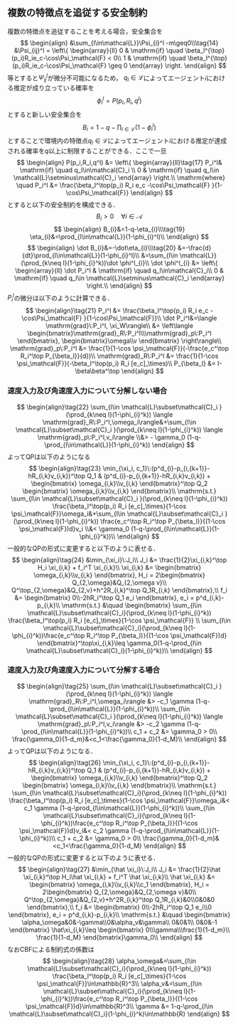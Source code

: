 ## 複数の特徴点を追従する安全制約
複数の特徴点を追従することを考える場合，安全集合を
$$
\begin{align}
&\sum_{l\in\mathcal{L}}\Psi_{i}^l -m\geq0\\\tag{14}
&\Psi_{ij}^l = \left\{ \begin{array}{ll}
0 & \mathrm{if} \quad  \beta_l^{\top}(p_i)R_ie_c-\cos\Psi_\mathcal{F} < 0\\
1 & \mathrm{if}  \quad  \beta_l^{\top}(p_i)R_ie_c-\cos\Psi_\mathcal{F} \geq 0
\end{array} \right.
\end{align}
$$
等とすると$\Psi_{ij}^l$が微分不可能になるため，
$q_l\in \mathcal{L}$によってエージェント$i$における推定が成り立っている確率を
$$
\phi_{i}^l= P(p_i,R_i,q^l)\tag{15}
$$
とすると新しい安全集合を
$$
B_{i}=1-q-\prod_{l\in\mathcal{L}}(1-\phi_{i}^l)\tag{16}
$$
とすることで環境内の特徴点$q_l\in \mathcal{L}$によってエージェント$i$における推定が達成される確率を$q$以上に制限することができる．ここで一旦
$$
\begin{align}
P(p_i,R_i,q^l) &= \left\{ \begin{array}{ll}\tag{17}
P_i^l& \mathrm{if}  \quad  q_l\in\mathcal{C}_i \\
0 & \mathrm{if}  \quad  q_l\in \mathcal{L}\setminus\mathcal{C}_i
\end{array} \right.\\
\mathrm{where} \quad P_i^l &= \frac{\beta_l^\top(p_i) R_i e_c -\cos\Psi_\mathcal{F} }{1-\cos\Psi_\mathcal{F}}
\end{align}
$$
とすると以下の安全制約を構成できる．
$$
B_{i}>0 \quad \forall i \in \mathcal{A}\tag{18}
$$
$$
\begin{align}
B_{i}&=1-q-\eta_{i}\\\tag{19}
\eta_{i}&=\prod_{l\in\mathcal{L}}(1-\phi_{i}^l)\\
\end{align}
$$
$$
\begin{align}
\dot B_{i}&=-\dot\eta_{i}\\\tag{20}
&=-\frac{d}{dt}\prod_{l\in\mathcal{L}}(1-\phi_{i}^l)\\
&=\sum_{l\in \mathcal{L}}(\prod_{k\neq l}(1-\phi_{i}^k))\dot \phi^l_{i}\\
\dot \phi^l_{i} &= \left\{ \begin{array}{ll}
\dot P_i^l & \mathrm{if}  \quad  q_l\in\mathcal{C}_i\\
0 & \mathrm{if}  \quad  q_l\in \mathcal{L}\setminus\mathcal{C}_i
\end{array} \right.\\
\end{align}
$$
$P_i^l$の微分は以下のように計算できる．
$$
\begin{align}\tag{21}
P_i^l &= \frac{\beta_l^\top(p_i) R_i e_c -\cos\Psi_\mathcal{F} }{1-\cos\Psi_\mathcal{F}}\\
\dot P_i^l&=\langle \mathrm{grad}\:P_i^l, \xi_W\rangle\\
&= \left\langle 
\begin{bmatrix}\mathrm{grad}_R\:P_i^l\\\mathrm{grad}_p\:P_i^l
\end{bmatrix},
\begin{bmatrix}\omega\\v
\end{bmatrix}
\right\rangle\\
\mathrm{grad}_p\:P_i^l &= \frac{1}{1-\cos \psi_\mathcal{F}}(-\frac{e_c^\top R_i^\top P_{\beta_l}}{d})\\
\mathrm{grad}_R\:P_i^l &= \frac{1}{1-\cos \psi_\mathcal{F}}(-\beta_l^\top(p_i) R_i [e_c]_\times)\\
P_{\beta_l} &= I-\beta\beta^\top
\end{align}
$$
### 速度入力及び角速度入力について分解しない場合
$$
\begin{align}\tag{22}
\sum_{l\in \mathcal{L}\subset\mathcal{C}_i }(\prod_{k\neq l}(1-\phi_{i}^k)) \langle \mathrm{grad}_R\:P_i^l,\omega_i\rangle&+\sum_{l\in \mathcal{L}\subset\mathcal{C}_i }(\prod_{k\neq l}(1-\phi_{i}^k)) \langle \mathrm{grad}_p\:P_i^l,v_i\rangle
\\&> - \gamma_0 (1-q-\prod_{l\in\mathcal{L}}(1-\phi_{i}^k))
\end{align}
$$
よってQPは以下のようになる
$$
\begin{align}\tag{23}
 \min_{\xi_i, c_1}\:(p^d_{i}-p_{i,{k+1}}-hR_{i,k}v_{i,k})^\top Q_1 & (p^d_{i}-p_{i,{k+1}}-hR_{i,k}v_{i,k})
+ 
\begin{bmatrix}
\omega_{i,k}\\v_{i,k}
\end{bmatrix}^\top Q_2
\begin{bmatrix}
\omega_{i,k}\\v_{i,k}
\end{bmatrix}\\
\mathrm{s.t.}
\sum_{l\in \mathcal{L}\subset\mathcal{C}_i }(\prod_{k\neq l}(1-\phi_{i}^k)) \frac{\beta_l^\top(p_i) R_i [e_c]_\times}{1-\cos \psi_\mathcal{F}}\omega_i&+\sum_{l\in \mathcal{L}\subset\mathcal{C}_i }(\prod_{k\neq l}(1-\phi_{i}^k)) \frac{e_c^\top R_i^\top P_{\beta_l}}{(1-\cos \psi_\mathcal{F})d}v_i
\\&< \gamma_0 (1-q-\prod_{l\in\mathcal{L}}(1-\phi_{i}^k))\\
\end{align}
$$
一般的なQPの形式に変更すると以下のように表せる．
$$
\begin{align}\tag{24}
&\min_{\xi_i}\:J_i\\
J_i &= \frac{1}{2}\xi_{i,k}^\top H_i \xi_{i,k} + f_i^T  \xi_{i,k}\\
 \xi_{i,k} &= \begin{bmatrix}
\omega_{i,k}\\v_{i,k}
\end{bmatrix},
H_i = 2\begin{bmatrix}
Q_{2,\omega}&Q_{2,\omega v}\\ Q^\top_{2,\omega}&Q_{2,v}+h^2R_{i,k}^\top Q_1R_{i,k}
\end{bmatrix},\\
f_i &= \begin{bmatrix}
0\\-2hR_i^\top Q_1 e_i
\end{bmatrix}, e_i = p^d_{i,k}-p_{i,k}\\
\mathrm{s.t.} &\quad
\begin{bmatrix}
\sum_{l\in \mathcal{L}\subset\mathcal{C}_i}(\prod_{k\neq l}(1-\phi_{i}^k)) \frac{\beta_l^\top(p_i) R_i [e_c]_\times}{1-\cos \psi_\mathcal{F}}
\\
\sum_{l\in \mathcal{L}\subset\mathcal{C}_i}(\prod_{k\neq l}(1-\phi_{i}^k))\frac{e_c^\top R_i^\top P_{\beta_l}}{(1-\cos \psi_\mathcal{F})d}
\end{bmatrix}^\top\xi_{i,k}\leq
\gamma_0(1-q-\prod_{l\in \mathcal{L}\subset\mathcal{C}_i}(1-\phi_{i}^k))\\
\end{align}
$$

### 速度入力及び角速度入力について分解する場合
$$
\begin{align}\tag{25}
\sum_{l\in \mathcal{L}\subset\mathcal{C}_i }(\prod_{k\neq l}(1-\phi_{i}^k)) \langle \mathrm{grad}_R\:P_i^l,\omega_i\rangle
&> -c_1 \gamma (1-q-\prod_{l\in\mathcal{L}}(1-\phi_{i}^k))\\
\sum_{l\in \mathcal{L}\subset\mathcal{C}_i }(\prod_{k\neq l}(1-\phi_{i}^k)) \langle \mathrm{grad}_p\:P_i^l,v_i\rangle
&> -c_2 \gamma (1-q-\prod_{l\in\mathcal{L}}(1-\phi_{i}^k))\\
c_1 + c_2 &= \gamma_0 > 0\\
\frac{\gamma_0}{1-d_m}&<c_1<\frac{\gamma_0}{1-d_M}\\
\end{align}
$$
よってQPは以下のようになる．
$$
\begin{align}\tag{26}
 \min_{\xi_i, c_1}\:(p^d_{i}-p_{i,{k+1}}-hR_{i,k}v_{i,k})^\top Q_1 & (p^d_{i}-p_{i,{k+1}}-hR_{i,k}v_{i,k})
+ 
\begin{bmatrix}
\omega_{i,k}\\v_{i,k}
\end{bmatrix}^\top Q_2
\begin{bmatrix}
\omega_{i,k}\\v_{i,k}
\end{bmatrix}\\
\mathrm{s.t.}
\sum_{l\in \mathcal{L}\subset\mathcal{C}_i}(\prod_{k\neq l}(1-\phi_{i}^k)) \frac{\beta_l^\top(p_i) R_i [e_c]_\times}{1-\cos \psi_\mathcal{F}}\omega_i&< c_1 \gamma (1-q-\prod_{l\in\mathcal{L}}(1-\phi_{i}^k))\\
\sum_{l\in \mathcal{L}\subset\mathcal{C}_i}(\prod_{k\neq l}(1-\phi_{i}^k))\frac{e_c^\top R_i^\top P_{\beta_l}}{(1-\cos \psi_\mathcal{F})d}v_i&< c_2 \gamma (1-q-\prod_{l\in\mathcal{L}}(1-\phi_{i}^k))\\
c_1 + c_2 &= \gamma_0 > 0\\
\frac{\gamma_0}{1-d_m}&<c_1<\frac{\gamma_0}{1-d_M}
\end{align}
$$
一般的なQPの形式に変更すると以下のように表せる．
$$
\begin{align}\tag{27}
&\min_{\hat \xi_i}\:J_i\\
J_i &= \frac{1}{2}\hat \xi_{i,k}^\top H_i\hat \xi_{i,k} + f_i^T \hat \xi_{i,k}\\
\hat \xi_{i,k} &= \begin{bmatrix}
\omega_{i,k}\\v_{i,k}\\c_1
\end{bmatrix},
H_i = 2\begin{bmatrix}
Q_{2,\omega}&Q_{2,\omega v}&0\\ Q^\top_{2,\omega}&Q_{2,v}+h^2R_{i,k}^\top Q_1R_{i,k}&0\\0&0&0
\end{bmatrix},\\
f_i &= \begin{bmatrix}
0\\-2hR_i^\top Q_1 e_i\\0
\end{bmatrix}, e_i = p^d_{i,k}-p_{i,k}\\
\mathrm{s.t.} &\quad
\begin{bmatrix}
\alpha_\omega&0&-\gamma\\0&\alpha_v&\gamma\\
0&0&1\\
0&0&-1
\end{bmatrix}
\hat\xi_{i,k}\leq
\begin{bmatrix}
0\\\gamma\\\frac{1}{1-d_m}\\ \frac{1}{1-d_M}
\end{bmatrix}\gamma_0\\
\end{align}
$$
なおCBFによる制約式の係数は
$$
\begin{align}\tag{28}
\alpha_\omega&=\sum_{l\in \mathcal{L}\subset\mathcal{C}_i}(\prod_{k\neq l}(1-\phi_{i}^k)) \frac{\beta_l^\top(p_i) R_i [e_c]_\times}{1-\cos \psi_\mathcal{F}}\in\mathbb{R}^3\\
\alpha_v&=\sum_{l\in \mathcal{L}\subset\mathcal{C}_i}(\prod_{k\neq l}(1-\phi_{i}^k))\frac{e_c^\top R_i^\top P_{\beta_l}}{(1-\cos \psi_\mathcal{F})d}\in\mathbb{R}^3\\
\gamma &= 1-q-\prod_{l\in \mathcal{L}\subset\mathcal{C}_i}(1-\phi_{i}^k)\in\mathbb{R}
\end{align}
$$
